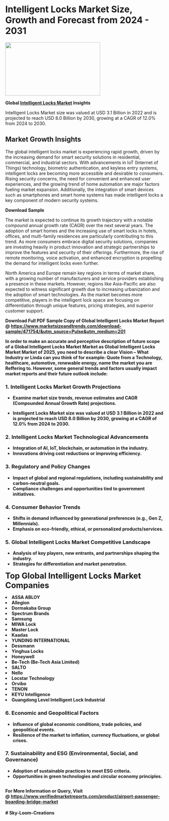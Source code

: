 <H1>Intelligent Locks Market Size, Growth and Forecast from 2024 - 2031</H1><img class="aligncenter size-medium wp-image-584254" src="https://thirdeyenews.in/wp-content/uploads/2024/09/Global-Market-Research-300x168.jpeg" alt="" width="300" height="168" /><p><strong>Global&nbsp;<a href="https://www.marketsizeandtrends.com/download-sample/471754/&amp;utm_source=Pulse&amp;utm_medium=201">Intelligent Locks Market</a> Insights</strong></p><p>Intelligent Locks Market size was valued at USD 3.1 Billion in 2022 and is projected to reach USD 8.0 Billion by 2030, growing at a CAGR of 12.0% from 2024 to 2030.</p><p><h2>Market Growth Insights</h2> <p>The global intelligent locks market is experiencing rapid growth, driven by the increasing demand for smart security solutions in residential, commercial, and industrial sectors. With advancements in IoT (Internet of Things) technology, biometric authentication, and keyless entry systems, intelligent locks are becoming more accessible and desirable to consumers. Rising security concerns, the need for convenient and enhanced user experiences, and the growing trend of home automation are major factors fueling market expansion. Additionally, the integration of smart devices such as smartphones and smart home systems has made intelligent locks a key component of modern security systems.</p> <p><strong>Download Sample</strong></p> <p>The market is expected to continue its growth trajectory with a notable compound annual growth rate (CAGR) over the next several years. The adoption of smart homes and the increasing use of smart locks in hotels, offices, and multi-family residences are particularly contributing to this trend. As more consumers embrace digital security solutions, companies are investing heavily in product innovation and strategic partnerships to improve the features and security of their offerings. Furthermore, the rise of remote monitoring, voice activation, and enhanced encryption is propelling the demand for intelligent locks even further.</p> <p>North America and Europe remain key regions in terms of market share, with a growing number of manufacturers and service providers establishing a presence in these markets. However, regions like Asia-Pacific are also expected to witness significant growth due to increasing urbanization and the adoption of smart technologies. As the market becomes more competitive, players in the intelligent lock space are focusing on differentiation through unique features, pricing strategies, and superior customer support.</p> <p><strong></p><p><span class=""><strong>Download Full PDF Sample Copy of Global Intelligent Locks Market Report</strong> @ <a href="https://www.marketsizeandtrends.com/download-sample/471754/&amp;utm_source=Pulse&amp;utm_medium=201" target="_blank">https://www.marketsizeandtrends.com/download-sample/471754/&amp;utm_source=Pulse&amp;utm_medium=201</a></span></p><p>In order to make an accurate and perceptive description of future scope of a Global&nbsp;Intelligent Locks Market Market as Global&nbsp;Intelligent Locks Market Market of 2025, you need to describe a clear Vision &ndash; What Industry or Linda can you think of for example: Quote from a Technology, healthcare, automotive, renewable energy, name the market you are Reffering to. However, some general trends and factors usually impact market reports and their future outlook include:</p><h3>1.&nbsp;<strong>Intelligent Locks Market Growth Projections</strong></h3><ul><li>Examine market size trends, revenue estimates and CAGR (Compounded Annual Growth Rate) projections.</li><li><p>Intelligent Locks Market size was valued at USD 3.1 Billion in 2022 and is projected to reach USD 8.0 Billion by 2030, growing at a CAGR of 12.0% from 2024 to 2030.</p></li></ul><h3>2.&nbsp;<strong>Intelligent Locks Market Technological Advancements</strong></h3><ul><li>Integration of AI, IoT, blockchain, or automation in the industry.</li><li>Innovations driving cost reductions or improving efficiency.</li></ul><h3>3.&nbsp;<strong>Regulatory and Policy Changes</strong></h3><ul><li>Impact of global and regional regulations, including sustainability and carbon-neutral goals.</li><li>Compliance challenges and opportunities tied to government initiatives.</li></ul><h3>4.&nbsp;<strong>Consumer Behavior Trends</strong></h3><ul><li>Shifts in demand influenced by generational preferences (e.g., Gen Z, Millennials).</li><li>Emphasis on eco-friendly, ethical, or personalized products/services.</li></ul><h3>5.&nbsp;<strong>Global Intelligent Locks Market Competitive Landscape</strong></h3><ul><li>Analysis of key players, new entrants, and partnerships shaping the industry.</li><li>Strategies for differentiation and market penetration.</li></ul><p data-pm-slice="1 1 []"><span style="color: inherit; font-family: inherit; font-size: 25px;">Top Global Intelligent Locks Market Companies</span></p><div class="" data-test-id=""><p><li>ASSA ABLOY</li><li> Allegion</li><li> Dormakaba Group</li><li> Spectrum Brands</li><li> Samsung</li><li> MIWA Lock</li><li> Master Lock</li><li> Kaadas</li><li> YUNDING INTERNATIONAL</li><li> Dessmann</li><li> Yinghua Locks</li><li> Honeywell</li><li> Be-Tech (Be-Tech Asia Limited)</li><li> SALTO</li><li> Nello</li><li> Locstar Technology</li><li> Orvibo</li><li> TENON</li><li> KEYU Intelligence</li><li> Guangdong Level Intelligent Lock Industrial</li></p></div><h3>6.&nbsp;<strong>Economic and Geopolitical Factors</strong></h3><ul><li>Influence of global economic conditions, trade policies, and geopolitical events.</li><li>Resilience of the market to inflation, currency fluctuations, or global crises.</li></ul><h3>7.&nbsp;<strong>Sustainability and ESG (Environmental, Social, and Governance)</strong></h3><ul><li>Adoption of sustainable practices to meet ESG criteria.</li><li>Opportunities in green technologies and circular economy principles.</li></ul><h2><strong style="font-size: 14px;">For More Information or Query, Visit @&nbsp;</strong><a style="background-color: #ffffff; font-size: 14px;" href="https://www.marketsizeandtrends.com/report/intelligent-locks-market/" target="_blank">https://www.verifiedmarketreports.com/product/airport-passenger-boarding-bridge-market</a></h2># Sky-Loom-Creations
